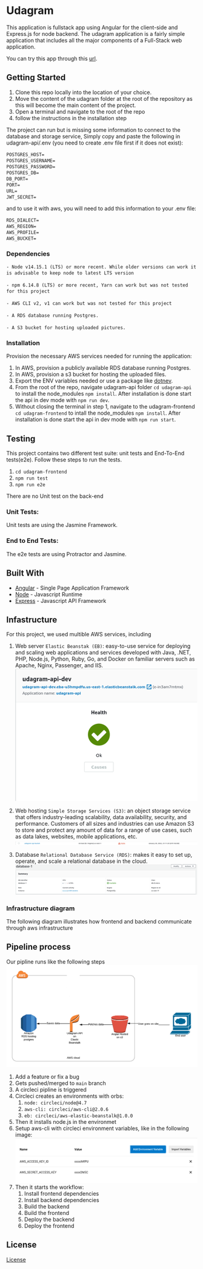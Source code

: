 # Udagram

This application is fullstack app using Angular for the client-side and Express.js for node backend. The udagram application is a fairly simple application that includes all the major components of a Full-Stack web application.

You can try this app through this [url](udagram-api-bucket.s3-website-us-east-1.amazonaws.com).

## Getting Started

1. Clone this repo locally into the location of your choice.
1. Move the content of the udagram folder at the root of the repository as this will become the main content of the project.
1. Open a terminal and navigate to the root of the repo
1. follow the instructions in the installation step

The project can run but is missing some information to connect to the database and storage service, Simply copy and paste the following in udagram-api/.env (you need to create .env file first if it does not exist):

```
POSTGRES_HOST=
POSTGRES_USERNAME=
POSTGRES_PASSWORD=
POSTGRES_DB=
DB_PORT=
PORT=
URL=
JWT_SECRET=
```

and to use it with aws, you will need to add this information to your .env file:

```
RDS_DIALECT=
AWS_REGION=
AWS_PROFILE=
AWS_BUCKET=
```

### Dependencies

```
- Node v14.15.1 (LTS) or more recent. While older versions can work it is advisable to keep node to latest LTS version

- npm 6.14.8 (LTS) or more recent, Yarn can work but was not tested for this project

- AWS CLI v2, v1 can work but was not tested for this project

- A RDS database running Postgres.

- A S3 bucket for hosting uploaded pictures.

```

### Installation

Provision the necessary AWS services needed for running the application:

1. In AWS, provision a publicly available RDS database running Postgres. <Place holder for link to classroom article>
1. In AWS, provision a s3 bucket for hosting the uploaded files. <Place holder for tlink to classroom article>
1. Export the ENV variables needed or use a package like [dotnev](https://www.npmjs.com/package/dotenv).
1. From the root of the repo, navigate udagram-api folder `cd udagram-api` to install the node_modules `npm install`. After installation is done start the api in dev mode with `npm run dev`.
1. Without closing the terminal in step 1, navigate to the udagram-frontend `cd udagram-frontend` to intall the node_modules `npm install`. After installation is done start the api in dev mode with `npm run start`.

## Testing

This project contains two different test suite: unit tests and End-To-End tests(e2e). Follow these steps to run the tests.

1. `cd udagram-frontend`
2. `npm run test`
3. `npm run e2e`

There are no Unit test on the back-end

### Unit Tests:

Unit tests are using the Jasmine Framework.

### End to End Tests:

The e2e tests are using Protractor and Jasmine.

## Built With

- [Angular](https://angular.io/) - Single Page Application Framework
- [Node](https://nodejs.org) - Javascript Runtime
- [Express](https://expressjs.com/) - Javascript API Framework

## Infastructure

For this project, we used multible AWS services, including

1. Web server `Elastic Beanstak (EB)`: easy-to-use service for deploying and scaling web applications and services developed with Java, .NET, PHP, Node.js, Python, Ruby, Go, and Docker on familiar servers such as Apache, Nginx, Passenger, and IIS.
   ![Elastic Beanstak](/images/eb-health-status.png "Elastic Beanstak health status")

2. Web hosting `Simple Storage Services (S3)`: an object storage service that offers industry-leading scalability, data availability, security, and performance. Customers of all sizes and industries can use Amazon S3 to store and protect any amount of data for a range of use cases, such as data lakes, websites, mobile applications, etc.
   ![Simple Storage Services](/images/s3-accessibility.png "Simple Storage Services availibility")

3. Database `Relational Database Service (RDS)`: makes it easy to set up, operate, and scale a relational database in the cloud.
   ![Relational Database Service](/images/rds-availibility.png "Relational Database Service availibility")

### Infrastructure diagram

The following diagram illustrates how frontend and backend communicate through aws infrastructure

## Pipeline process

Our pipline runs like the following steps
![infrastructure diagram](/images/udagram-diagram-redone.png "infrastructure diagram")

1. Add a feature or fix a bug
2. Gets pushed/merged to `main` branch
3. A circleci pipline is triggered
4. Circleci creates an environments with orbs:
   1. `node: circleci/node@4.7`
   2. `aws-cli: circleci/aws-cli@2.0.6`
   3. `eb: circleci/aws-elastic-beanstalk@1.0.0`
5. Then it installs node.js in the environmet
6. Setup aws-cli with circleci environment variables, like in the following image:
   ![circleci environment variables](/images/circleci-environment-variables.png "circleci environment variables")
7. Then it starts the workflow:
   1. Install frontend dependencies
   2. Install backend dependencies
   3. Build the backend
   4. Build the frontend
   5. Deploy the backend
   6. Deploy the frontend

## License

[License](LICENSE.txt)
